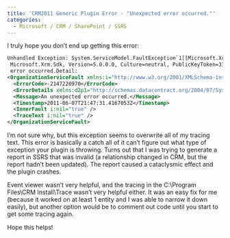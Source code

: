 ```yaml
---
title: 'CRM2011 Generic Plugin Error - "Unexpected error occurred."'
categories:
  - Microsoft / CRM / SharePoint / SSRS
---
```



I truly hope you don’t end up getting this error:

```xml
Unhandled Exception: System.ServiceModel.FaultException`1[[Microsoft.Xrm.Sdk.OrganizationServiceFault,
 Microsoft.Xrm.Sdk, Version=5.0.0.0, Culture=neutral, PublicKeyToken=31bf3856ad364e35]]: An unexpected
 error occurred.Detail:
<OrganizationServiceFault xmlns:i="http://www.w3.org/2001/XMLSchema-instance" xmlns="http://schemas.microsoft.com/xrm/2011/Contracts">
  <ErrorCode>-2147220970</ErrorCode>
  <ErrorDetails xmlns:d2p1="http://schemas.datacontract.org/2004/07/System.Collections.Generic" />
  <Message>An unexpected error occurred.</Message>
  <Timestamp>2011-06-07T21:47:31.4167053Z</Timestamp>
  <InnerFault i:nil="true" />
  <TraceText i:nil="true" />
</OrganizationServiceFault>
```

I’m not sure why, but this exception seems to overwrite all of my tracing text. This error is basically a catch all of it can’t figure out what type of exception your plugin is throwing. Turns out that I was trying to generate a report in SSRS that was invalid (a relationship changed in CRM, but the report hadn’t been updated). The report caused a cataclysmic effect and the plugin crashes.

Event viewer wasn’t very helpful, and the tracing in the C:\Program Files\CRM Install\Trace wasn’t very helpful either. It was an easy fix for me (because it worked on at least 1 entity and I was able to narrow it down easily), but another option would be to comment out code until you start to get some tracing again.

Hope this helps!